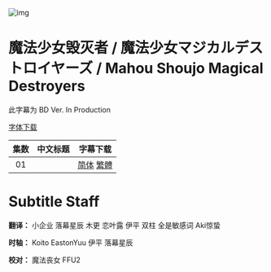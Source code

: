 ![img](https://p.inari.site/kitauji/202306/25/Anarchyep12.jpg)

# 魔法少女毁灭者 / 魔法少女マジカルデストロイヤーズ / Mahou Shoujo Magical Destroyers

此字幕为 BD Ver. In Production

[字体下载]()

|集数|中文标题|字幕下载|
|:-:|:-:|:-:|
|01||[简体]() [繁體]()|

# Subtitle Staff

**翻译：** 小企业 落幕星辰 木更 恋叶露 伊平 双柱 全是敏感词 Aki惊蛰

**时轴：** Koito EastonYuu 伊平 落幕星辰

**校对：** 魔法丧女 FFU2
